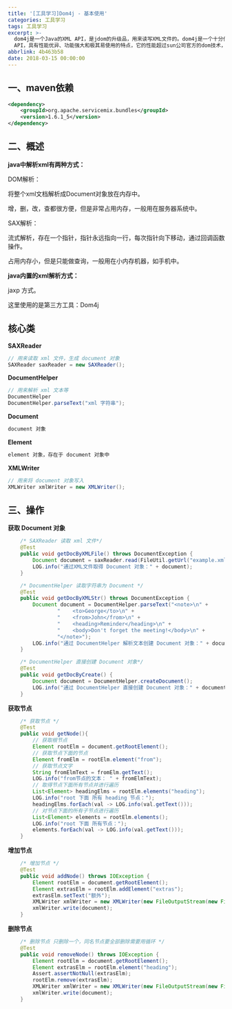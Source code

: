 ```yaml
---
title: '[工具学习]Dom4j - 基本使用'
categories: 工具学习
tags: 工具学习
excerpt: >-
  dom4j是一个Java的XML API，是jdom的升级品，用来读写XML文件的。dom4j是一个十分优秀的JavaXML
  API，具有性能优异、功能强大和极其易使用的特点，它的性能超过sun公司官方的dom技术，同时它也是一个开放源代码的软件，可以在SourceForge上找到它...
abbrlink: 4b463b58
date: 2018-03-15 00:00:00
---
```

## 一、maven依赖

```xml
<dependency>
    <groupId>org.apache.servicemix.bundles</groupId> 						<artifactId>org.apache.servicemix.bundles.dom4j</artifactId>   
	<version>1.6.1_5</version>
</dependency>
```

## 二、概述

**java中解析xml有两种方式：**

DOM解析：

将整个xml文档解析成Document对象放在内存中。

增，删，改，查都很方便，但是非常占用内存，一般用在服务器系统中。

SAX解析：

流式解析，存在一个指针，指针永远指向一行，每次指针向下移动，通过回调函数操作。

占用内存小，但是只能做查询，一般用在小内存机器，如手机中。

**java内置的xml解析方式：**

jaxp 方式。

这里使用的是第三方工具：Dom4j

## 核心类

**SAXReader**

```java
// 用来读取 xml 文件，生成 document 对象
SAXReader saxReader = new SAXReader();
```

**DocumentHelper**

```java
// 用来解析 xml 文本等
DocumentHelper
DocumentHelper.parseText("xml 字符串");
```

**Document**

```java
document 对象
```

**Element**

```java
element 对象，存在于 document 对象中
```

**XMLWriter**

```java
// 用来将 document 对象写入
XMLWriter xmlWriter = new XMLWriter();
```

## 三、操作

**获取 Document 对象**

```java
	/* SAXReader 读取 xml 文件*/
    @Test
    public void getDocByXMLFile() throws DocumentException {
        Document document = saxReader.read(FileUtil.getUrl("example.xml"));
        LOG.info("通过XML文件取得 Document 对象：" + document);
    }

    /* DocumentHelper 读取字符串为 Document */
    @Test
    public void getDocByXMLStr() throws DocumentException {
        Document document = DocumentHelper.parseText("<note>\n" +
                "    <to>George</to>\n" +
                "    <from>John</from>\n" +
                "    <heading>Reminder</heading>\n" +
                "    <body>Don't forget the meeting!</body>\n" +
                "</note>");
        LOG.info("通过 DocumentHelper 解析文本创建 Document 对象：" + document);
    }

    /* DocumentHelper 直接创建 Document 对象*/
    @Test
    public void getDocByCreate() {
        Document document = DocumentHelper.createDocument();
        LOG.info("通过 DocumentHelper 直接创建 Document 对象：" + document);
    }
```

**获取节点**

```java
	/* 获取节点 */
    @Test
    public void getNode(){
        // 获取根节点
        Element rootElm = document.getRootElement();
        // 获取节点下面的节点
        Element fromElm = rootElm.element("from");
        // 获取节点文字
        String fromElmText = fromElm.getText();
        LOG.info("from节点的文本： " + fromElmText);
        // 取得节点下面所有节点并进行遍历
        List<Element> headingElms = rootElm.elements("heading");
        LOG.info("root 下面 所有 heading 节点：");
        headingElms.forEach(val -> LOG.info(val.getText()));
        // 对节点下面的所有子节点进行遍历
        List<Element> elements = rootElm.elements();
        LOG.info("root 下面 所有节点：");
        elements.forEach(val -> LOG.info(val.getText()));
    }
```

**增加节点**

```java
	/* 增加节点 */
    @Test
    public void addNode() throws IOException {
        Element rootElm = document.getRootElement();
        Element extrasElm = rootElm.addElement("extras");
        extrasElm.setText("额外");
        XMLWriter xmlWriter = new XMLWriter(new FileOutputStream(new File("result.xml")));
        xmlWriter.write(document);
    }
```

**删除节点**

```java
	/* 删除节点 只删除一个，同名节点要全部删除需要用循环 */
    @Test
    public void removeNode() throws IOException {
        Element rootElm = document.getRootElement();
        Element extrasElm = rootElm.element("heading");
        Assert.assertNotNull(extrasElm);
        rootElm.remove(extrasElm);
        XMLWriter xmlWriter = new XMLWriter(new FileOutputStream(new File("result.xml")));
        xmlWriter.write(document);
    }
```

